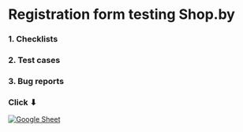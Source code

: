 # Registration form testing Shop.by

### 1. Checklists
### 2. Test cases
### 3. Bug reports
### Click ⬇
[![Google Sheet](https://jiahaog.github.io/nativefier-icons/files/google-sheets.ico)](https://docs.google.com/spreadsheets/d/1us0yZ9FXaEdxoFEbnmxKLSlFbRcXO68rU6FiA4bpTeY/edit#gid=0)
